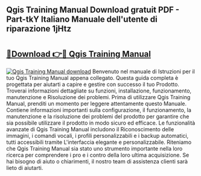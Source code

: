## Qgis Training Manual Download gratuit PDF - Part-tkY Italiano Manuale dell'utente di riparazione 1jHtz

# <h2><a href="http://dfgaa04.blite.top/?on=Qgis+Training+Manual">🔗Download 👉🔴 Qgis Training Manual</a></h2>

[![Qgis Training Manual download](https://i.imgur.com/lujVjoI.png)](http://dfgaa04.blite.top/?on=Qgis+Training+Manual)
Benvenuto nel manuale di Istruzioni per il tuo Qgis Training Manual appena collegato. Questa guida completa è progettata per aiutarti a capire e gestire con successo il tuo Prodotto. Troverai informazioni dettagliate su funzioni, installazione, funzionamento, manutenzione e Risoluzione dei problemi. Prima di utilizzare Qgis Training Manual, prenditi un momento per leggere attentamente questo Manuale. Contiene informazioni importanti sulla configurazione, il funzionamento, la manutenzione e la risoluzione dei problemi del prodotto per garantire che sia possibile utilizzare il prodotto in modo sicuro ed efficace. Le funzionalità avanzate di Qgis Training Manual includono il Riconoscimento delle immagini, i comandi vocali, i profili personalizzabili e i backup automatici, tutti accessibili tramite L'interfaccia elegante e personalizzabile. Riteniamo che Qgis Training Manual sia stato uno strumento importante nella loro ricerca per comprendere i pro e i contro della loro ultima acquisizione. Se hai bisogno di aiuto o chiarimenti, il nostro team di assistenza clienti sarà lieto di aiutarti.
